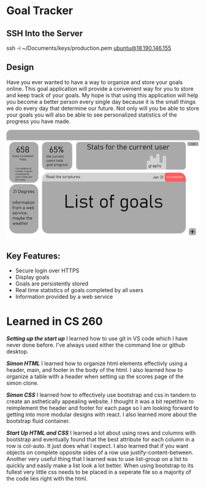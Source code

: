 # Goal Tracker

## SSH Into the Server

ssh -i ~/Documents/keys/production.pem ubuntu@18.190.146.155

## Design

Have you ever wanted to have a way to organize and store your goals online. This goal application will provide a convenient way for you to
store and keep track of your goals. My hope is that using this application will help you become a better person every single day because it
is the small things we do every day that determine our future. Not only will you be able to store your goals you will also be able to see
personalized statistics of the progress you have made.

![Design for a simple goal application](startup_design.png)

## Key Features:

- Secure login over HTTPS
- Display goals
- Goals are persistently stored
- Real time statistics of goals completed by all users
- Information provided by a web service

# Learned in CS 260

**_Setting up the start up_**
I learned how to use git in VS code which I have never done before. I've always used either the command line or github desktop.

**_Simon HTML_**
I learned how to organize html elements effectivly using a header, main, and footer in the body of the html. I also learned how to organize a
table with a header when setting up the scores page of the simon clone.

**_Simon CSS_**
I learned how to effectively use bootstrap and css in tandem to create an asthetically appealing website. I thought it was a bit repetitive to reimplement the header and footer for each page so I am looking forward to getting into more modular designs with react. I also learned more about the bootstrap fluid container.

**_Start Up HTML and CSS_**
I learned a lot about using rows and columns with bootstrap and eventually found that the best attribute for each column in a row is col-auto. It just does what I expect. I also learned that if you want objects on complete
opposite sides of a row use justify-content-between. Another very useful thing that I learned was to use list-group on a list to quickly and easily make a list look a lot better. When using bootstrap to its fullest very little css needs to be placed in a seperate file so a majority of the code lies right with the html.
